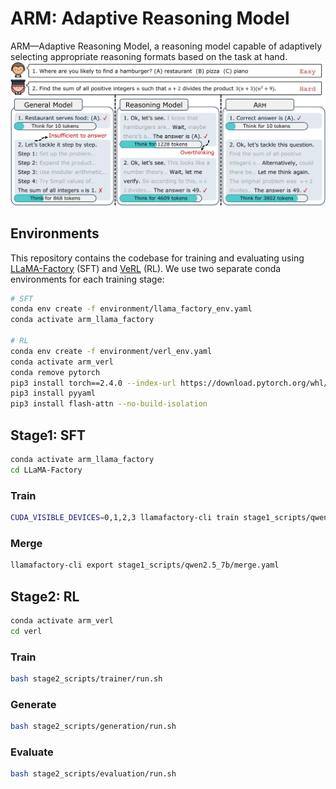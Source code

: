 # ARM: Adaptive Reasoning Model
ARM—Adaptive Reasoning Model, a reasoning model capable of adaptively selecting appropriate reasoning formats based on the task at hand.
![1](images/000_ARM.jpg)

## Environments
This repository contains the codebase for training and evaluating using [LLaMA-Factory](https://github.com/hiyouga/LLaMA-Factory) (SFT) and [VeRL](https://github.com/volcengine/verl) (RL).
We use two separate conda environments for each training stage:
```bash
# SFT
conda env create -f environment/llama_factory_env.yaml
conda activate arm_llama_factory

# RL
conda env create -f environment/verl_env.yaml
conda activate arm_verl
conda remove pytorch
pip3 install torch==2.4.0 --index-url https://download.pytorch.org/whl/cu124
pip3 install pyyaml
pip3 install flash-attn --no-build-isolation
````


## Stage1: SFT
```bash
conda activate arm_llama_factory
cd LLaMA-Factory
```
### Train
```bash
CUDA_VISIBLE_DEVICES=0,1,2,3 llamafactory-cli train stage1_scripts/qwen2.5_7b/train.yaml
```
### Merge
```bash
llamafactory-cli export stage1_scripts/qwen2.5_7b/merge.yaml
```


## Stage2: RL
```bash
conda activate arm_verl
cd verl
```
### Train
```bash
bash stage2_scripts/trainer/run.sh
```

### Generate
```bash
bash stage2_scripts/generation/run.sh
```

### Evaluate
```bash
bash stage2_scripts/evaluation/run.sh
```